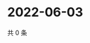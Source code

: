 # 2022-06-03

共 0 条

<!-- BEGIN WEIBO -->
<!-- 最后更新时间 Fri Jun 03 2022 07:13:28 GMT+0800 (China Standard Time) -->

<!-- END WEIBO -->

